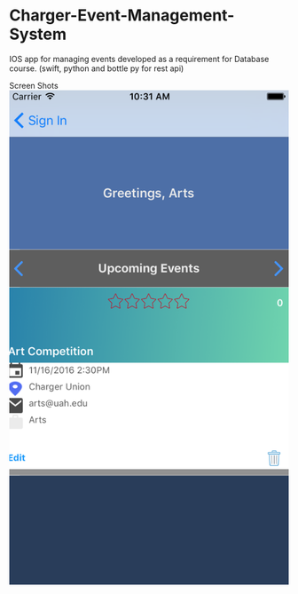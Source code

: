 # Charger-Event-Management-System
IOS app for managing events developed as a requirement for Database course. (swift, python and bottle py for rest api)

Screen Shots
![Alt text](/database/chevents-screenshots/Upcoming-event-org.png?raw=true "UI showing Upcoming events")
